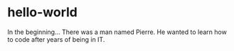 # hello-world
In the beginning...
There was a man named Pierre. He wanted to learn how to code after years of being in IT. 
